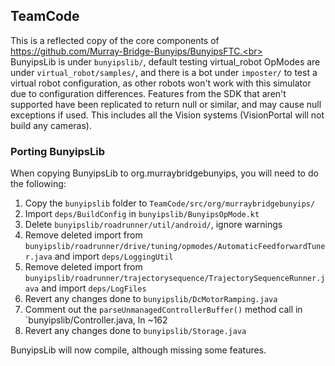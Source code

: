 ## TeamCode

This is a reflected copy of the core components of https://github.com/Murray-Bridge-Bunyips/BunyipsFTC.<br><br>
BunyipsLib is under `bunyipslib/`, default testing virtual_robot OpModes are under `virtual_robot/samples/`, and there is
a bot under `imposter/` to test a virtual robot configuration, as other robots won't work with this simulator due to
configuration differences. Features from the SDK that aren't supported have been replicated to return null or similar,
and may cause null exceptions if used. This includes all the Vision systems (VisionPortal will not build any cameras).

### Porting BunyipsLib
When copying BunyipsLib to org.murraybridgebunyips, you will need to do the following:
1. Copy the `bunyipslib` folder to `TeamCode/src/org/murraybridgebunyips/`
2. Import `deps/BuildConfig` in `bunyipslib/BunyipsOpMode.kt`
3. Delete `bunyipslib/roadrunner/util/android/`, ignore warnings
4. Remove deleted import from `bunyipslib/roadrunner/drive/tuning/opmodes/AutomaticFeedforwardTuner.java` and import `deps/LoggingUtil`
5. Remove deleted import from `bunyipslib/roadrunner/trajectorysequence/TrajectorySequenceRunner.java` and import `deps/LogFiles`
6. Revert any changes done to `bunyipslib/DcMotorRamping.java`
7. Comment out the `parseUnmanagedControllerBuffer()` method call in `bunyipslib/Controller.java, ln ~162
8. Revert any changes done to `bunyipslib/Storage.java`

BunyipsLib will now compile, although missing some features.
